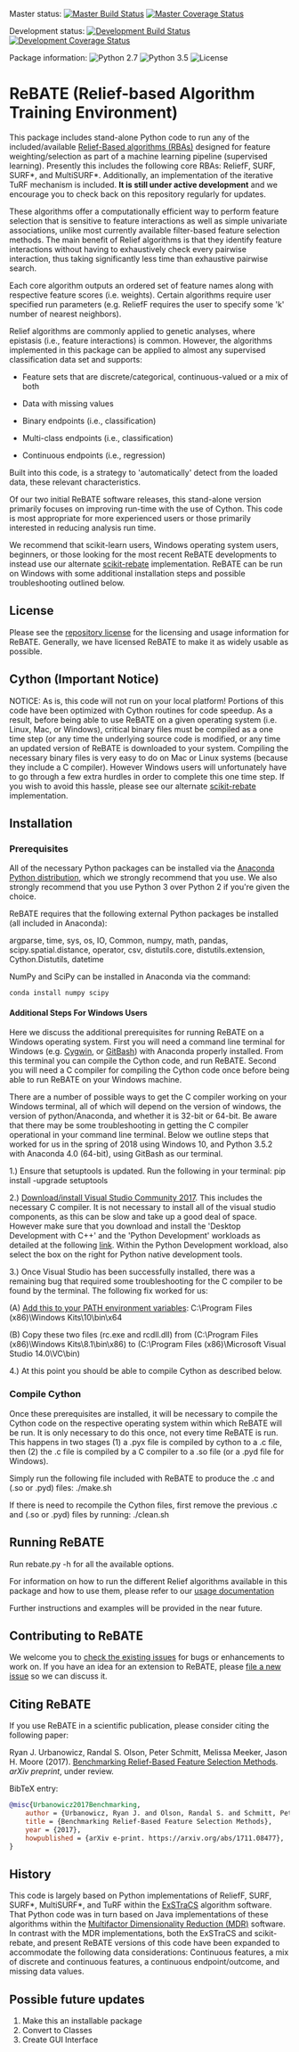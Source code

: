 Master status: [![Master Build Status](https://travis-ci.org/EpistasisLab/ReBATE.svg?branch=master)](https://travis-ci.org/EpistasisLab/ReBATE)
[![Master Coverage Status](https://coveralls.io/repos/github/EpistasisLab/ReBATE/badge.svg?branch=master&service=github)](https://coveralls.io/github/EpistasisLab/ReBATE?branch=master)

Development status: [![Development Build Status](https://travis-ci.org/EpistasisLab/ReBATE.svg?branch=development)](https://travis-ci.org/EpistasisLab/ReBATE)
[![Development Coverage Status](https://coveralls.io/repos/github/EpistasisLab/ReBATE/badge.svg?branch=development&service=github)](https://coveralls.io/github/EpistasisLab/ReBATE?branch=development)

Package information: ![Python 2.7](https://img.shields.io/badge/python-2.7-blue.svg)
![Python 3.5](https://img.shields.io/badge/python-3.6-blue.svg)
![License](https://img.shields.io/badge/license-MIT%20License-blue.svg)

# ReBATE (Relief-based Algorithm Training Environment) 
This package includes stand-alone Python code to run any of the included/available [Relief-Based algorithms (RBAs)](https://en.wikipedia.org/wiki/Relief_(feature_selection)) 
designed for feature weighting/selection as part of a machine learning pipeline (supervised learning). Presently this includes the following core RBAs: ReliefF, SURF, SURF*, and MultiSURF*. Additionally, an implementation of the iterative TuRF mechanism is included. **It is still under active development** and we encourage you to check back on this repository regularly for updates.

These algorithms offer a computationally efficient way to perform feature selection that is sensitive to feature interactions as well as simple univariate associations, unlike most currently available filter-based feature selection methods. The main benefit of Relief algorithms is that they identify feature interactions without having to exhaustively check every pairwise interaction, thus taking significantly less time than exhaustive pairwise search.

Each core algorithm outputs an ordered set of feature names along with respective feature scores (i.e. weights). Certain algorithms require user specified run parameters (e.g. ReliefF requires the user to specify some 'k' number of nearest neighbors). 

Relief algorithms are commonly applied to genetic analyses, where epistasis (i.e., feature interactions) is common. However, the algorithms implemented in this package can be applied to almost any supervised classification data set and supports:

* Feature sets that are discrete/categorical, continuous-valued or a mix of both

* Data with missing values

* Binary endpoints (i.e., classification)

* Multi-class endpoints (i.e., classification)

* Continuous endpoints (i.e., regression)

Built into this code, is a strategy to 'automatically' detect from the loaded data, these relevant characteristics.

Of our two initial ReBATE software releases, this stand-alone version primarily focuses on improving run-time with the use of Cython. 
This code is most appropriate for more experienced users or those primarily interested in reducing analysis run time. 

We recommend that scikit-learn users, Windows operating system users, beginners, or those looking for the most recent ReBATE developments to instead use our alternate [scikit-rebate](https://github.com/EpistasisLab/scikit-rebate) implementation. ReBATE can be run on Windows with some additional installation steps and possible troubleshooting outlined below. 

## License
Please see the [repository license](https://github.com/EpistasisLab/ReBATE/blob/master/LICENSE) for the licensing and usage information for ReBATE.
Generally, we have licensed ReBATE to make it as widely usable as possible.

## Cython (Important Notice)
NOTICE: As is, this code will not run on your local platform! Portions of this code have been optimized with Cython routines for code speedup. As a result, before being able to use 
ReBATE on a given operating system (i.e. Linux, Mac, or Windows), critical binary files must be compiled as a one time step (or any time the underlying source code is modified, or
any time an updated version of ReBATE is downloaded to your system.  Compiling the necessary binary files is very easy to do on Mac or Linux systems (because they include a C compiler). However Windows users will unfortunately have to go through a few extra hurdles in order to complete this one time step. If you wish to avoid this hassle, please see our alternate [scikit-rebate](https://github.com/EpistasisLab/scikit-rebate) implementation.

## Installation
### Prerequisites
All of the necessary Python packages can be installed via the [Anaconda Python distribution](https://www.continuum.io/downloads), which we strongly recommend that you use. We also strongly recommend that you use Python 3 over Python 2 if you're given the choice.

ReBATE requires that the following external Python packages be installed (all included in Anaconda):

argparse, time, sys, os, IO, Common, numpy, math, pandas, scipy.spatial.distance, operator, csv, distutils.core, distutils.extension, Cython.Distutils, datetime

NumPy and SciPy can be installed in Anaconda via the command:

```
conda install numpy scipy
```
#### Additional Steps For Windows Users
Here we discuss the additional prerequisites for running ReBATE on a Windows operating system. First you will need a command line terminal for Windows (e.g. [Cygwin](https://www.cygwin.com/install.html), or [GitBash](https://gitforwindows.org/)) with Anaconda properly installed. From this terminal you can compile the Cython code, and run ReBATE. Second you will need a C compiler for compiling the Cython code once before being able to run ReBATE on your Windows machine. 

There are a number of possible ways to get the C compiler working on your Windows terminal, all of which will depend on the version of windows, the version of python/Anaconda, and whether it is 32-bit or 64-bit. Be aware that there may be some troubleshooting in getting the C compiler operational in your command line terminal. Below we outline steps that worked for us in the spring of 2018 using Windows 10, and Python 3.5.2 with Anaconda 4.0 (64-bit), using GitBash as our terminal.

1.) Ensure that setuptools is updated. Run the following in your terminal: pip install -upgrade setuptools

2.) [Download/install Visual Studio Community 2017](https://www.visualstudio.com/downloads/#build-tools-for-visual-studio-2017). This includes the necessary C compiler. It is not necessary to install all of the visual studio components, as this can be slow and take up a good deal of space. However make sure that you download and install the 'Desktop Development with C++' and the 'Python Development' workloads as detailed at the following [link](https://docs.microsoft.com/en-us/visualstudio/python/working-with-c-cpp-python-in-visual-studio).  Within the Python Development workload, also select the box on the right for Python native development tools. 

3.) Once Visual Studio has been successfully installed, there was a remaining bug that required some troubleshooting for the C compiler to be found by the terminal. The following fix worked for us: 

(A) [Add this to your PATH environment variables](https://www.java.com/en/download/help/path.xml): C:\Program Files (x86)\Windows Kits\10\bin\x64   

(B) Copy these two files (rc.exe and rcdll.dll) from (C:\Program Files (x86)\Windows Kits\8.1\bin\x86) to (C:\Program Files (x86)\Microsoft Visual Studio 14.0\VC\bin)

4.) At this point you should be able to compile Cython as described below.

### Compile Cython
Once these prerequisites are installed, it will be necessary to compile the Cython code on the respective operating system within which ReBATE will be run. It is only necessary to do this once, not every time ReBATE is run. This happens in two stages (1) a .pyx file is compiled by cython to a .c file, then (2) the .c file is compiled by a C compiler to a .so file (or a .pyd file for Windows). 

Simply run the following file included with ReBATE to produce the .c and (.so or .pyd) files:  ./make.sh

If there is need to recompile the Cython files, first remove the previous .c and (.so or .pyd) files by running: ./clean.sh

## Running ReBATE
Run rebate.py -h for all the available options. 

For information on how to run the different Relief algorithms available in this package and how to use them, please refer to our [usage documentation](https://EpistasisLab.github.io/ReBATE/using/)

Further instructions and examples will be provided in the near future. 

## Contributing to ReBATE

We welcome you to [check the existing issues](https://github.com/EpistasisLab/ReBATE/issues/) for bugs or enhancements to work on. If you have an idea for an extension to ReBATE, please [file a new issue](https://github.com/EpistasisLab/ReBATE/issues/new) so we can discuss it.


## Citing ReBATE

If you use ReBATE in a scientific publication, please consider citing the following paper:

Ryan J. Urbanowicz, Randal S. Olson, Peter Schmitt, Melissa Meeker, Jason H. Moore (2017). [Benchmarking Relief-Based Feature Selection Methods](https://arxiv.org/abs/1711.08477). *arXiv preprint*, under review.

BibTeX entry:

```bibtex
@misc{Urbanowicz2017Benchmarking,
    author = {Urbanowicz, Ryan J. and Olson, Randal S. and Schmitt, Peter and Meeker, Melissa and Moore, Jason H.},
    title = {Benchmarking Relief-Based Feature Selection Methods},
    year = {2017},
    howpublished = {arXiv e-print. https://arxiv.org/abs/1711.08477},
}
```

## History
This code is largely based on Python implementations of ReliefF, SURF, SURF*, MultiSURF*, and TuRF within the [ExSTraCS](https://github.com/ryanurbs/ExSTraCS_2.0) algorithm software. 
That Python code was in turn based on Java implementations of these algorithms within the [Multifactor Dimensionality Reduction (MDR)](https://sourceforge.net/projects/mdr/) software.
In contrast with the MDR implementations, both the ExSTraCS and scikit-rebate, and present ReBATE versions of this code have been expanded to accommodate the following data considerations: Continuous features, a mix of discrete and continuous features, a continuous endpoint/outcome, and missing data values.

## Possible future updates
1. Make this an installable package
2. Convert to Classes
3. Create GUI Interface

